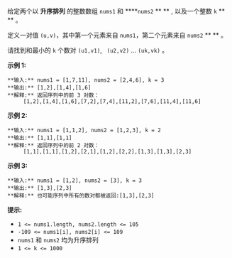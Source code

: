 给定两个以 **升序排列** 的整数数组 `nums1` 和 ****`nums2` ** ** , 以及一个整数 `k` ** ** 。

定义一对值 `(u,v)`，其中第一个元素来自 `nums1`，第二个元素来自 `nums2` ** ** 。

请找到和最小的 `k` 个数对 `(u1,v1)`, ` (u2,v2)`  ...  `(uk,vk)` 。



**示例 1:**

    
    
    **输入:** nums1 = [1,7,11], nums2 = [2,4,6], k = 3
    **输出:** [1,2],[1,4],[1,6]
    **解释:** 返回序列中的前 3 对数：
         [1,2],[1,4],[1,6],[7,2],[7,4],[11,2],[7,6],[11,4],[11,6]
    

**示例 2:**

    
    
    **输入:** nums1 = [1,1,2], nums2 = [1,2,3], k = 2
    **输出:** [1,1],[1,1]
    **解释:** 返回序列中的前 2 对数：
         [1,1],[1,1],[1,2],[2,1],[1,2],[2,2],[1,3],[1,3],[2,3]
    

**示例 3:**

    
    
    **输入:** nums1 = [1,2], nums2 = [3], k = 3 
    **输出:** [1,3],[2,3]
    **解释:** 也可能序列中所有的数对都被返回:[1,3],[2,3]
    



**提示:**

  * `1 <= nums1.length, nums2.length <= 105`
  * `-109 <= nums1[i], nums2[i] <= 109`
  * `nums1` 和 `nums2` 均为升序排列
  * `1 <= k <= 1000`

